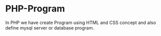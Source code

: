 # PHP-Program
In PHP we have create Program using HTML and CSS concept and also define mysql server or database program.
